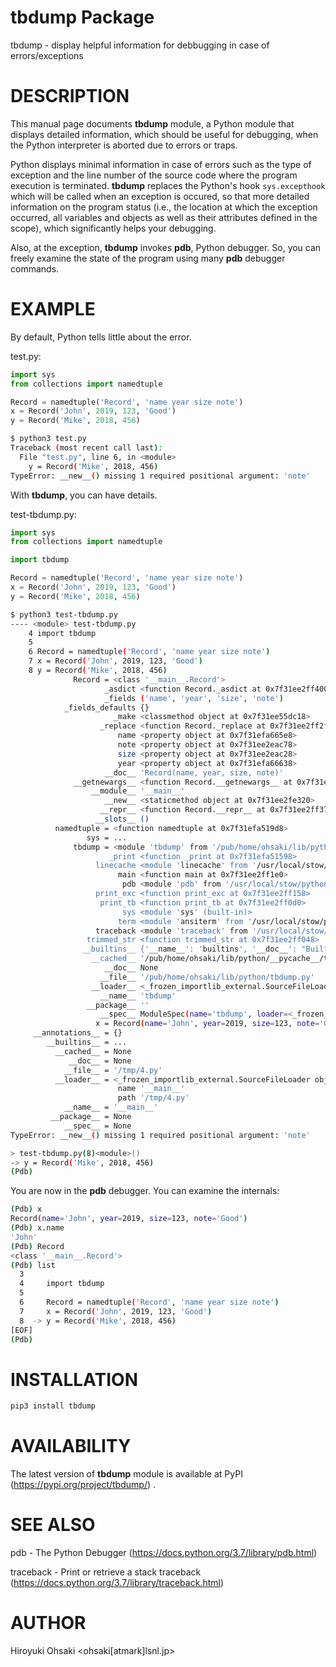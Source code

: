 # tbdump Package

tbdump - display helpful information for debbugging in case of errors/exceptions

# DESCRIPTION

This manual page documents **tbdump** module, a Python module that displays
detailed information, which should be useful for debugging, when the Python
interpreter is aborted due to errors or traps.

Python displays minimal information in case of errors such as the type of
exception and the line number of the source code where the program execution
is terminated.  **tbdump** replaces the Python's hook `sys.excepthook` which
will be called when an exception is occured, so that more detailed information
on the program status (i.e., the location at which the exception occurred, all
variables and objects as well as their attributes defined in the scope), which
significantly helps your debugging.

Also, at the exception, **tbdump** invokes **pdb**, Python debugger.  So, you
can freely examine the state of the program using many **pdb** debugger
commands.

# EXAMPLE

By default, Python tells little about the error.

test.py:

```python
import sys
from collections import namedtuple

Record = namedtuple('Record', 'name year size note')
x = Record('John', 2019, 123, 'Good')
y = Record('Mike', 2018, 456)
```

```sh
$ python3 test.py
Traceback (most recent call last):
  File "test.py", line 6, in <module>
    y = Record('Mike', 2018, 456)
TypeError: __new__() missing 1 required positional argument: 'note'
```

With **tbdump**, you can have details.

test-tbdump.py:

```python
import sys
from collections import namedtuple

import tbdump

Record = namedtuple('Record', 'name year size note')
x = Record('John', 2019, 123, 'Good')
y = Record('Mike', 2018, 456)
```

```sh
$ python3 test-tbdump.py
---- <module> test-tbdump.py
    4 import tbdump
    5 
    6 Record = namedtuple('Record', 'name year size note')
    7 x = Record('John', 2019, 123, 'Good')
    8 y = Record('Mike', 2018, 456)
              Record = <class '__main__.Record'>
                     _asdict <function Record._asdict at 0x7f31ee2ff400>
                     _fields ('name', 'year', 'size', 'note')
            _fields_defaults {}
                       _make <classmethod object at 0x7f31ee55dc18>
                    _replace <function Record._replace at 0x7f31ee2ff2f0>
                        name <property object at 0x7f31efa665e8>
                        note <property object at 0x7f31ee2eac78>
                        size <property object at 0x7f31ee2eac28>
                        year <property object at 0x7f31efa66638>
                     __doc__ 'Record(name, year, size, note)'
              __getnewargs__ <function Record.__getnewargs__ at 0x7f31ee2ff488>
                  __module__ '__main__'
                     __new__ <staticmethod object at 0x7f31ee2fe320>
                    __repr__ <function Record.__repr__ at 0x7f31ee2ff378>
                   __slots__ ()
          namedtuple = <function namedtuple at 0x7f31efa519d8>
                 sys = ...
              tbdump = <module 'tbdump' from '/pub/home/ohsaki/lib/python/tbdump.py...
                      _print <function _print at 0x7f31efa51598>
                   linecache <module 'linecache' from '/usr/local/stow/python/lib...
                        main <function main at 0x7f31ee2ff1e0>
                         pdb <module 'pdb' from '/usr/local/stow/python/lib/pytho...
                   print_exc <function print_exc at 0x7f31ee2ff158>
                    print_tb <function print_tb at 0x7f31ee2ff0d0>
                         sys <module 'sys' (built-in)>
                        term <module 'ansiterm' from '/usr/local/stow/python/lib/...
                   traceback <module 'traceback' from '/usr/local/stow/python/lib...
                 trimmed_str <function trimmed_str at 0x7f31ee2ff048>
                __builtins__ {'__name__': 'builtins', '__doc__': "Built-in functi...
                  __cached__ '/pub/home/ohsaki/lib/python/__pycache__/tbdump.cpyt...
                     __doc__ None
                    __file__ '/pub/home/ohsaki/lib/python/tbdump.py'
                  __loader__ <_frozen_importlib_external.SourceFileLoader object ...
                    __name__ 'tbdump'
                 __package__ ''
                    __spec__ ModuleSpec(name='tbdump', loader=<_frozen_importlib_...
                   x = Record(name='John', year=2019, size=123, note='Good')
     __annotations__ = {}
        __builtins__ = ...
          __cached__ = None
             __doc__ = None
            __file__ = '/tmp/4.py'
          __loader__ = <_frozen_importlib_external.SourceFileLoader object at 0x7f3...
                        name '__main__'
                        path '/tmp/4.py'
            __name__ = '__main__'
         __package__ = None
            __spec__ = None
TypeError: __new__() missing 1 required positional argument: 'note'

> test-tbdump.py(8)<module>()
-> y = Record('Mike', 2018, 456)
(Pdb) 
```

You are now in the **pdb** debugger.  You can examine the internals:

```sh
(Pdb) x
Record(name='John', year=2019, size=123, note='Good')
(Pdb) x.name
'John'
(Pdb) Record
<class '__main__.Record'>
(Pdb) list
  3  	
  4  	import tbdump
  5  	
  6  	Record = namedtuple('Record', 'name year size note')
  7  	x = Record('John', 2019, 123, 'Good')
  8  ->	y = Record('Mike', 2018, 456)
[EOF]
(Pdb) 
```

# INSTALLATION

```python
pip3 install tbdump
```

# AVAILABILITY

The latest version of **tbdump** module is available at
PyPI (https://pypi.org/project/tbdump/) .

# SEE ALSO

pdb - The Python Debugger (https://docs.python.org/3.7/library/pdb.html)

traceback - Print or retrieve a stack traceback (https://docs.python.org/3.7/library/traceback.html)

# AUTHOR

Hiroyuki Ohsaki <ohsaki[atmark]lsnl.jp>
